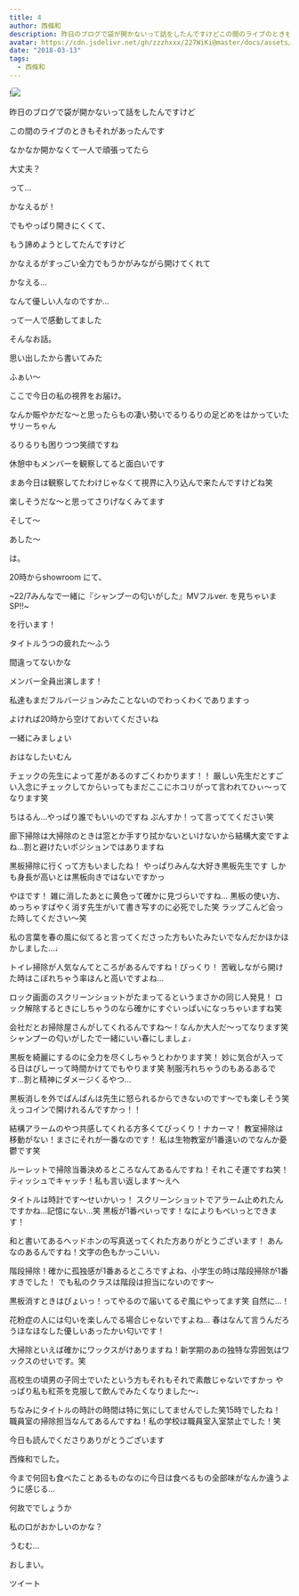 ```yaml
---
title: 4
author: 西條和
description: 昨日のブログで袋が開かないって話をしたんですけどこの間のライブのときもそれがあったんですなかなか開かなくて一人で頑張ってたら大丈夫？...
avatar: https://cdn.jsdelivr.net/gh/zzzhxxx/227WiKi@master/docs/assets/photo/avatar/nagomi.jpg
date: "2018-03-13"
tags:
  - 西條和
---
```


!![](https://cdn.jsdelivr.net/gh/zzzhxxx/227WiKi-image@master/blog-image/nagomi-2018-03-13_1.jpg)











昨日のブログで袋が開かないって話をしたんですけど







この間のライブのときもそれがあったんです






なかなか開かなくて一人で頑張ってたら






大丈夫？







って…





かなえるが！






でもやっぱり開きにくくて、





もう諦めようとしてたんですけど







かなえるがすっごい全力でもうかがみながら開けてくれて









かなえる…




なんて優しい人なのですか…





って一人で感動してました






そんなお話。

思い出したから書いてみた






ふぁい〜















ここで今日の私の視界をお届け。







なんか賑やかだな〜と思ったらもの凄い勢いでるりるりの足どめをはかっていたサリーちゃん









るりるりも困りつつ笑顔ですね









休憩中もメンバーを観察してると面白いです






まあ今日は観察してたわけじゃなくて視界に入り込んで来たんですけどね笑









楽しそうだな〜と思ってさりげなくみてます









そして〜



あした〜





は。






20時からshowroom にて、




~22/7みんなで一緒に『シャンプーの匂いがした』MVフルver. を見ちゃいまSP‼︎~





を行います！







タイトルうつの疲れた〜ふう




間違ってないかな






メンバー全員出演します！






私達もまだフルバージョンみたことないのでわっくわくでありますっ






よければ20時から空けておいてくださいね









一緒にみましょい












おはなしたいむん







チェックの先生によって差があるのすごくわかります！！
厳しい先生だとすごい入念にチェックしてからいってもまだここにホコリがって言われてひぃ〜ってなります笑





ちはるん…やっぱり誰でもいいのですね
ぷんすか！って言っててください笑





廊下掃除は大掃除のときは窓とか手すり拭かないといけないから結構大変ですよね…割と避けたいポジションではありますね





黒板掃除に行くって方もいましたね！
やっぱりみんな大好き黒板先生です
しかも身長が高いとは黒板向きではないですかっ





やほです！
雑に消したあとに黄色って確かに見づらいですね…
黒板の使い方、めっちゃすばやく消す先生がいて書き写すのに必死でした笑
ラップこんど会った時してください〜笑





私の言葉を春の風に似てると言ってくださった方もいたみたいでなんだかほかほかしました…♩



トイレ掃除が人気なんてところがあるんですね！びっくり！
苦戦しながら開けた時はこぼれちゃう率ほんと高いですよね…




ロック画面のスクリーンショットがたまってるというまさかの同じ人発見！
ロック解除するときにしちゃうのなら確かにすぐいっぱいになっちゃいますね笑





会社だとお掃除屋さんがしてくれるんですね〜！なんか大人だ〜ってなります笑
シャンプーの匂いがしたで一緒にいい春にしましょ♩





黒板を綺麗にするのに全力を尽くしちゃうとわかります笑！
妙に気合が入ってる日はぴしーって時間かけてでもやります笑
制服汚れちゃうのもあるあるです…割と精神にダメージくるやつ…





黒板消しを外でぱんぱんは先生に怒られるからできないのです〜でも楽しそう笑
えっコインで開けれるんですかっ！！





結構アラームのやつ共感してくれる方多くてびっくり！ナカーマ！
教室掃除は移動がない！まさにそれが一番なのです！
私は生物教室が1番遠いのでなんか憂鬱です笑




ルーレットで掃除当番決めるところなんてあるんですね！それこそ運ですね笑！
ティッシュでキャッチ！私も言い返します〜えへ





タイトルは時計です〜せいかいっ！
スクリーンショットでアラーム止めれたんですかね…記憶にない…笑
黒板が1番ぺいっです！なによりもぺいっとできます！







和と書いてあるヘッドホンの写真送ってくれた方ありがとうございます！
あんなのあるんですね！文字の色もかっこいい♩





階段掃除！確かに孤独感が1番あるところですよね、小学生の時は階段掃除が1番すきでした！
でも私のクラスは階段は担当にないのです〜








黒板消すときはぴょいっ！ってやるので届いてるぞ風にやってます笑
自然に…！








花粉症の人には匂いを楽しんでる場合じゃないですよね…
春はなんて言うんだろうほなほなした優しいあったかい匂いです！






大掃除といえば確かにワックスがけありますね！新学期のあの独特な雰囲気はワックスのせいです。笑






高校生の頃男の子同士でいたという方もそれもそれで素敵じゃないですかっ
やっぱり私も紅茶を克服して飲んでみたくなりました〜♩






ちなみにタイトルの時計の時間は特に気にしてませんでした笑15時でしたね！
職員室の掃除担当なんてあるんですね！私の学校は職員室入室禁止でした！笑











今日も読んでくださりありがとうございます






西條和でした。








今まで何回も食べたことあるものなのに今日は食べるもの全部味がなんか違うように感じる…








何故ででしょうか






私の口がおかしいのかな？





うむむ…







おしまい。


ツイート




